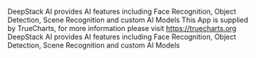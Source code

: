 DeepStack AI provides AI features including Face Recognition, Object Detection, Scene Recognition and custom AI Models
This App is supplied by TrueCharts, for more information please visit https://truecharts.org
DeepStack AI provides AI features including Face Recognition, Object Detection, Scene Recognition and custom AI Models
